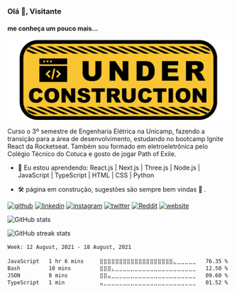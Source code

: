 ### Olá 👋, Visitante
#### me conheça um pouco mais...
![banner](https://github.com/paulop2/paulop2/blob/master/banner-readme.png)

Curso o 3º semestre de Engenharia Elétrica na Unicamp, fazendo a transição para a área de desenvolvimento, estudando no bootcamp Ignite React da Rocketseat. Também sou formado em eletroeletrônica pelo Colégio Técnico do Cotuca e gosto de jogar Path of Exile.

- 🌱 Eu estou aprendendo: React.js | Next.js | Three.js | Node.js | JavaScript | TypeScript | HTML | CSS | Python

- 🛠 página em construção, sugestões são sempre bem vindas 💪 . 


[<img src='https://cdn.jsdelivr.net/npm/simple-icons@3.0.1/icons/github.svg' alt='github' height='40'>](https://github.com/paulop2)  [<img src='https://cdn.jsdelivr.net/npm/simple-icons@3.0.1/icons/linkedin.svg' alt='linkedin' height='40'>](https://www.linkedin.com/in/paulop2-vs/)  [<img src='https://cdn.jsdelivr.net/npm/simple-icons@3.0.1/icons/instagram.svg' alt='instagram' height='40'>](https://www.instagram.com/motherfocs/)  [<img src='https://cdn.jsdelivr.net/npm/simple-icons@3.0.1/icons/twitter.svg' alt='twitter' height='40'>](https://twitter.com/motherfocs)  [<img src='https://cdn.jsdelivr.net/npm/simple-icons@3.0.1/icons/reddit.svg' alt='Reddit' height='40'>](https://www.reddit.com/user/motherfocs)  [<img src='https://cdn.jsdelivr.net/npm/simple-icons@3.0.1/icons/icloud.svg' alt='website' height='40'>](https://pvsdev.vercel.app/)  

![GitHub stats](https://github-readme-stats.vercel.app/api?username=paulop2&show_icons=true)  

![GitHub streak stats](https://github-readme-streak-stats.herokuapp.com/?user=paulop2)  

<!--START_SECTION:waka-->
```text
Week: 12 August, 2021 - 18 August, 2021

JavaScript   1 hr 6 mins     ⣿⣿⣿⣿⣿⣿⣿⣿⣿⣿⣿⣿⣿⣿⣿⣿⣿⣿⣿⣄⣀⣀⣀⣀⣀   76.35 % 
Bash         10 mins         ⣿⣿⣿⣄⣀⣀⣀⣀⣀⣀⣀⣀⣀⣀⣀⣀⣀⣀⣀⣀⣀⣀⣀⣀⣀   12.50 % 
JSON         8 mins          ⣿⣿⣤⣀⣀⣀⣀⣀⣀⣀⣀⣀⣀⣀⣀⣀⣀⣀⣀⣀⣀⣀⣀⣀⣀   09.60 % 
TypeScript   1 min           ⣤⣀⣀⣀⣀⣀⣀⣀⣀⣀⣀⣀⣀⣀⣀⣀⣀⣀⣀⣀⣀⣀⣀⣀⣀   01.52 % 
```
<!--END_SECTION:waka-->
